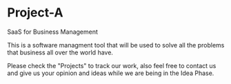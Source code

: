 # Project-A
SaaS for Business Management

This is a software managment tool that will be used to solve all the problems that business all over the world have. 

Please check the "Projects" to track our work, also feel free to contact us and give us your opinion and ideas while we are being in the Idea Phase.
